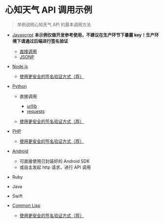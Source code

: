 # 心知天气 API 调用示例

> 举例说明心知天气 API 的基本调用方法

- [Javascript](./javascript) **本示例仅做开发参考使用，不建议在生产环节下暴露 key！生产环境下请通过后端进行签名验证**

  - [直接调用](./javascript/index.html)
  - [JSONP](./javascript/jsonp.html)

- [Node.js](./nodejs)

  - [使用更安全的签名验证方式（荐）](./nodejs/lib/api.js)

- [Python](./python)

  - 直接调用

    - [urllib](./python/demo-urllib.py)
    - [requests](./python/demo-requests.py)

  - [使用更安全的签名验证方式（荐）](./python/demo-jsonp.py)

- [PHP](./php)

  - [使用更安全的签名验证方式（荐）](./php/demo-jsonp.php)

- [Android](https://github.com/thinkpage/ThinkPageSDK_Android)

  - 可直接使用已封装好的 Android SDK
  - 或自主发起 http 请求，进行 API 调用

- Ruby

- Java

- Swift

- [Common Lisp](./common-lisp)
  - [使用更安全的签名验证方式（荐）](./common-lisp/thinkpage-demo.lisp)